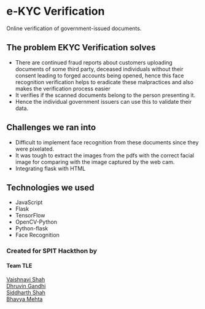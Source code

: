 # e-KYC Verification
Online verification of government-issued documents.

## The problem EKYC Verification solves
- There are continued fraud reports about customers uploading documents of some third party, deceased individuals without their consent leading to forged accounts being opened, hence this face recognition verification helps to eradicate these malpractices and also makes the verification process easier
- It verifies if the scanned documents belong to the person presenting it.
- Hence the individual government issuers can use this to validate their data.

## Challenges we ran into
- Difficult to implement face recognition from these documents since they were pixelated.
- It was tough to extract the images from the pdfs with the correct facial image for comparing with the image captured by the web cam.
- Integrating flask with HTML

## Technologies we used
- JavaScript
- Flask
- TensorFlow
- OpenCV-Python
- Python-flask
- Face Recognition

### Created for SPIT Hackthon by
#### Team TLE <br>
[Vaishnavi Shah](https://github.com/vaishnavirshah) <br>
[Dhruvin Gandhi](https://github.com/dhruvin5) <br>
[Siddharth Shah](https://github.com/sid-1207) <br>
[Bhavya Mehta](https://github.com/bhavya092)
